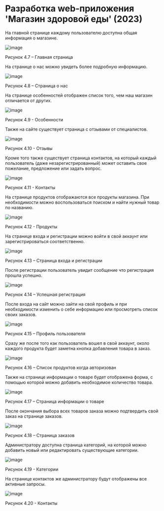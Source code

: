 # Разработка web-приложения 'Магазин здоровой еды' (2023)

На главной странице каждому пользователю доступна общая информация о магазине.

 ![image](https://github.com/Evgescha/Diploma._Healthy_Food_Store/assets/38140129/6fc75427-0654-42cd-8b54-dcbf52997669)

Рисунок 4.7 – Главная страница

На странице о нас можно увидеть более подробную информацию.

 ![image](https://github.com/Evgescha/Diploma._Healthy_Food_Store/assets/38140129/bed7756c-d430-49d9-a022-2bfb4cf5044e)

Рисунок 4.8 – Страница о нас

На странице особенностей отображен список того, чем наш магазин отличается от других.
 
 ![image](https://github.com/Evgescha/Diploma._Healthy_Food_Store/assets/38140129/bd181db5-496b-4234-bbc7-c1499ab8f6f1)

Рисунок 4.9 - Особенности

Также на сайте существует страница с отзывами от специалистов.
 
 ![image](https://github.com/Evgescha/Diploma._Healthy_Food_Store/assets/38140129/82d5e107-c96c-4eff-b85e-6758c5ada39a)

Рисунок 4.10 - Отзывы

Кроме того также существует страница контактов, на который каждый пользователь (даже незарегистрированный) может оставить свое пожелание, предложение или задать вопрос.

  ![image](https://github.com/Evgescha/Diploma._Healthy_Food_Store/assets/38140129/89b632c2-f343-44ab-8fb9-65755a57b498)

Рисунок 4.11 - Контакты

На странице продуктов отображаются все продукты магазина. При необходимости можно воспользоваться поиском и найти нужный товар по названию.

 ![image](https://github.com/Evgescha/Diploma._Healthy_Food_Store/assets/38140129/6a7245b6-f742-4d9b-9b2a-285a83b0fe23)

Рисунок 4.12 - Продукты

На странице входа и регистрации можно войти в свой аккаунт или зарегистрироваться соответственно.

 ![image](https://github.com/Evgescha/Diploma._Healthy_Food_Store/assets/38140129/87e51249-a6da-4d79-8113-d01d7ae40270)

Рисунок 4.13 – Страница входа и регистрации

После регистрации пользователь увидит сообщение что регистрация прошла успешно.

 ![image](https://github.com/Evgescha/Diploma._Healthy_Food_Store/assets/38140129/66c3a853-dcea-43e9-90ec-ff4008a79bdd)

Рисунок 4.14 – Успешная регистрация

После входа на сайт можно зайти на свой профиль и при необходимости изменить о себе информацию или просмотреть список своих заказов.

 ![image](https://github.com/Evgescha/Diploma._Healthy_Food_Store/assets/38140129/dacdb08c-0a6e-46f5-b88b-175d65369aae)

Рисунок 4.15 – Профиль пользователя

Сразу же после того как пользователь вошел в свой аккаунт, около каждого продукта будет заметна кнопка добавления товара в заказ.

 ![image](https://github.com/Evgescha/Diploma._Healthy_Food_Store/assets/38140129/33913dfa-952d-4dd9-87e3-967cc3049997)

Рисунок 4.16 – Список продуктов когда авторизован

Также на странице информации о товаре будет отображена форма, с помощью которой можно добавить необходимое количество товара.

 ![image](https://github.com/Evgescha/Diploma._Healthy_Food_Store/assets/38140129/97d8f6c6-3c24-4b35-9dc1-6e56a7dbaff8)

Рисунок 4.17 – Страница информации о товаре

После окончания выбора всех товаров заказа можно подтвердить свой заказ на странице заказов.
 
 ![image](https://github.com/Evgescha/Diploma._Healthy_Food_Store/assets/38140129/e4507aa3-c503-4f7f-a226-419157f6f445)

Рисунок 4.18 – Страница заказов

Администратору доступна страница категорий, на которой можно добавить новый или редактировать существующие категории.

 ![image](https://github.com/Evgescha/Diploma._Healthy_Food_Store/assets/38140129/d7110d8f-f550-4bf6-87bd-6bd8423c3620)

Рисунок 4.19 - Категории

На странице контактов же администратору будут отображены все активные запросы. 

 ![image](https://github.com/Evgescha/Diploma._Healthy_Food_Store/assets/38140129/47adb6f9-4e21-4065-a96f-d13b753d5393)

Рисунок 4.20 - Контакты





